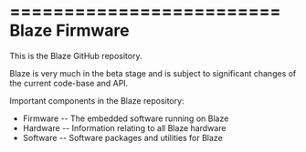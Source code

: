 =========================
Blaze Firmware
=========================

This is the Blaze GitHub repository.

Blaze is very much in the beta stage and is subject to significant changes of the
current code-base and API.

Important components in the Blaze repository:
- Firmware		-- The embedded software running on Blaze
- Hardware		-- Information relating to all Blaze hardware
- Software		-- Software packages and utilities for Blaze